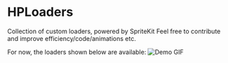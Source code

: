 # HPLoaders
Collection of custom loaders, powered by SpriteKit
Feel free to contribute and improve efficiency/code/animations etc.

For now, the loaders shown below are available:
![Demo GIF](https://github.com/Fri3ndlyGerman/HPLoaders/blob/master/ezgif-1-7824b9de39.gif)
